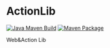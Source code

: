 # ActionLib
[![Java Maven Build](https://github.com/QuantumRange/ActionLib/actions/workflows/maven.yml/badge.svg)](https://github.com/QuantumRange/ActionLib/actions/workflows/maven.yml)
[![Maven Package](https://github.com/QuantumRange/ActionLib/actions/workflows/maven-publish.yml/badge.svg)](https://github.com/QuantumRange/ActionLib/actions/workflows/maven-publish.yml)


Web&Action Lib
